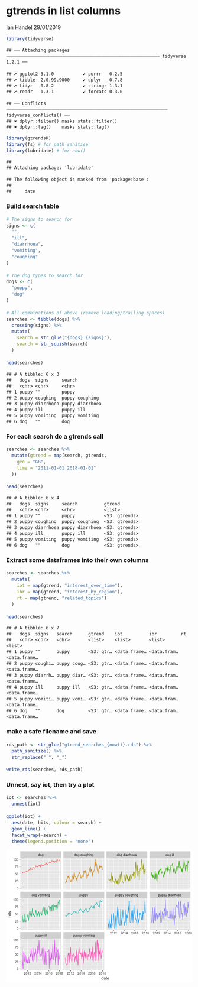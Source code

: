 gtrends in list columns
================
Ian Handel
29/01/2019

``` r
library(tidyverse)
```

    ## ── Attaching packages ────────────────────────────────────────────────────────── tidyverse 1.2.1 ──

    ## ✔ ggplot2 3.1.0           ✔ purrr   0.2.5      
    ## ✔ tibble  2.0.99.9000     ✔ dplyr   0.7.8      
    ## ✔ tidyr   0.8.2           ✔ stringr 1.3.1      
    ## ✔ readr   1.3.1           ✔ forcats 0.3.0

    ## ── Conflicts ───────────────────────────────────────────────────────────── tidyverse_conflicts() ──
    ## ✖ dplyr::filter() masks stats::filter()
    ## ✖ dplyr::lag()    masks stats::lag()

``` r
library(gtrendsR)
library(fs) # for path_sanitise
library(lubridate) # for now()
```

    ## 
    ## Attaching package: 'lubridate'

    ## The following object is masked from 'package:base':
    ## 
    ##     date

### Build search table

``` r
# The signs to search for
signs <- c(
  "",
  "ill",
  "diarrhoea",
  "vomiting",
  "coughing"
)

# The dog types to search for
dogs <- c(
  "puppy",
  "dog"
)

# All combinations of above (remove leading/trailing spaces)
searches <- tibble(dogs) %>%
  crossing(signs) %>%
  mutate(
    search = str_glue("{dogs} {signs}"),
    search = str_squish(search)
  )

head(searches)
```

    ## # A tibble: 6 x 3
    ##   dogs  signs     search         
    ##   <chr> <chr>     <chr>          
    ## 1 puppy ""        puppy          
    ## 2 puppy coughing  puppy coughing 
    ## 3 puppy diarrhoea puppy diarrhoea
    ## 4 puppy ill       puppy ill      
    ## 5 puppy vomiting  puppy vomiting 
    ## 6 dog   ""        dog

### For each search do a gtrends call

``` r
searches <- searches %>%
  mutate(gtrend = map(search, gtrends,
    geo = "GB",
    time = "2011-01-01 2018-01-01"
  ))

head(searches)
```

    ## # A tibble: 6 x 4
    ##   dogs  signs     search          gtrend       
    ##   <chr> <chr>     <chr>           <list>       
    ## 1 puppy ""        puppy           <S3: gtrends>
    ## 2 puppy coughing  puppy coughing  <S3: gtrends>
    ## 3 puppy diarrhoea puppy diarrhoea <S3: gtrends>
    ## 4 puppy ill       puppy ill       <S3: gtrends>
    ## 5 puppy vomiting  puppy vomiting  <S3: gtrends>
    ## 6 dog   ""        dog             <S3: gtrends>

### Extract some dataframes into their own columns

``` r
searches <- searches %>%
  mutate(
    iot = map(gtrend, "interest_over_time"),
    ibr = map(gtrend, "interest_by_region"),
    rt = map(gtrend, "related_topics")
  )

head(searches)
```

    ## # A tibble: 6 x 7
    ##   dogs  signs   search      gtrend    iot          ibr         rt          
    ##   <chr> <chr>   <chr>       <list>    <list>       <list>      <list>      
    ## 1 puppy ""      puppy       <S3: gtr… <data.frame… <data.fram… <data.frame…
    ## 2 puppy coughi… puppy coug… <S3: gtr… <data.frame… <data.fram… <data.frame…
    ## 3 puppy diarrh… puppy diar… <S3: gtr… <data.frame… <data.fram… <data.frame…
    ## 4 puppy ill     puppy ill   <S3: gtr… <data.frame… <data.fram… <data.frame…
    ## 5 puppy vomiti… puppy vomi… <S3: gtr… <data.frame… <data.fram… <data.frame…
    ## 6 dog   ""      dog         <S3: gtr… <data.frame… <data.fram… <data.frame…

### make a safe filename and save

``` r
rds_path <- str_glue("gtrend_searches_{now()}.rds") %>%
  path_sanitize() %>%
  str_replace(" ", "_")

write_rds(searches, rds_path)
```

### Unnest, say iot, then try a plot

``` r
iot <- searches %>%
  unnest(iot)

ggplot(iot) +
  aes(date, hits, colour = search) +
  geom_line() +
  facet_wrap(~search) +
  theme(legend.position = "none")
```

![](gtrend-list-column_20190128_files/figure-markdown_github/unnamed-chunk-6-1.png)
